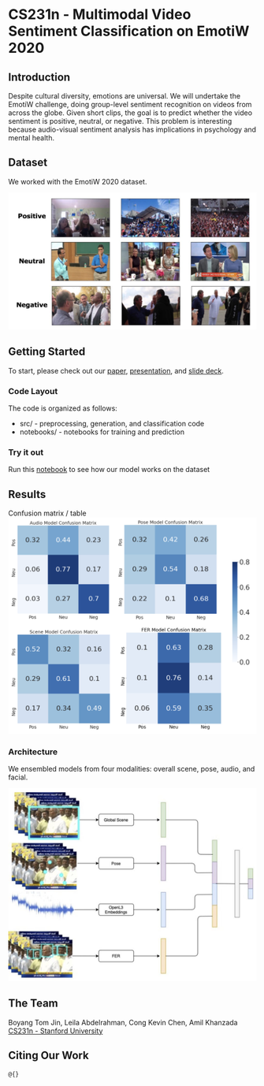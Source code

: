 # CS231n - Multimodal Video Sentiment Classification on EmotiW 2020

## Introduction
Despite cultural diversity, emotions are universal. We will undertake the EmotiW challenge, doing group-level sentiment recognition on videos from across the globe. Given short clips, the goal is to predict whether the video sentiment is positive, neutral, or negative. This problem is interesting because audio-visual sentiment analysis has implications in psychology and mental health.

## Dataset
We worked with the EmotiW 2020 dataset.

![Sample image](images/example-classes.jpg)

## Getting Started

To start, please check out our [paper](report.pdf), [presentation](https://drive.google.com/file/d/15s1jfWtt37JV1BQu1e2gvfaTqEdFsgOK/view?usp=sharing), and [slide deck](https://docs.google.com/presentation/d/1rHWnZwHUW6CVbl7qutWYIRriGZnI6RD6-AfmcoQ0yJc/edit).

### Code Layout
The code is organized as follows:
- src/ - preprocessing, generation, and classification code
- notebooks/ - notebooks for training and prediction

### Try it out
Run this [notebook]() to see how our model works on the dataset

## Results
Confusion matrix / table
![Independent confusion matrix](images/conf-matrix-indep.png)

### Architecture
We ensembled models from four modalities: overall scene, pose, audio, and facial.

![Ensemble Architecture](images/ensemble-architecture.jpg)

## The Team
Boyang Tom Jin, Leila Abdelrahman, Cong Kevin Chen, Amil Khanzada<br>
[CS231n - Stanford University](http://cs231n.stanford.edu/)

## Citing Our Work
```
@{}
```
